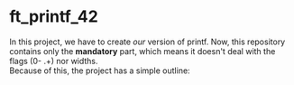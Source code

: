 # ft_printf_42

In this project, we have to create *our* version of printf. Now, this repository contains only the **mandatory** part, which means it doesn't deal with the flags (0- .+) nor widths.  
Because of this, the project has a simple outline:  



